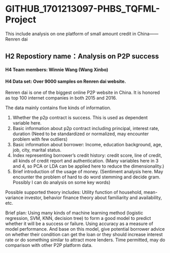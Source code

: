# GITHUB_1701213097-PHBS_TQFML-Project
This include analysis on one platform of small amount credit in China——Renren dai
## H2 Repostiory name：Analysis on P2P success 
#### H4 Team members: Winnie Wang (Wang Xinbo)
#### H4 Data set: Over 9000 samples on Renren dai website. 
Renren dai is one of the biggest online P2P website in China. It is honored as top 100 internet companies in both 2015 and 2016.

The data mainly contains five kinds of information.
1)	Whether the p2p contract is success. This is used as dependent variable here.
2)	Basic information about p2p contract including principal, interest rate,
duration (Need to be standardized or normalized, may encounter problem with few outliers)
3)	Basic information about borrower: Income, education background, age, job, city, marital status.
4)	Index representing borrower’s credit history: credit score, line of credit, all kinds of credit report and authentication. (Many variables here in 3 and 4, so PCA or LDA can be applied here to reduce the dimensionality.)
5)	Brief introduction of the usage of money. (Sentiment analysis here. May encounter the problem of hard to do word stemming and decide gram. Possibly I can do analysis on some key words)

Possible supported theory includes: Utility function of household, mean-variance investor, behavior finance theory about familiarity and availability, etc.

Brief plan:
Using many kinds of machine learning method (logistic regression, SVM, KNN, decision tree) to form a good model to predict whether it will be a success or failure. Using accuracy as a measure of model performance. And base on this model, give potential borrower advice on whether their condition can get the loan or they should increase interest rate or do something similar to attract more lenders.
Time permitted, may do comparison with other P2P platform data.
